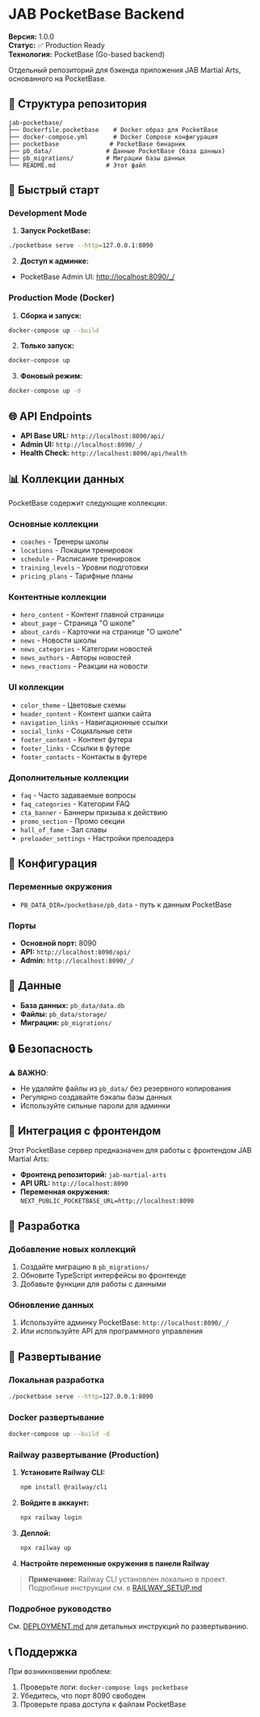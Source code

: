 # JAB PocketBase Backend

**Версия:** 1.0.0  
**Статус:** ✅ Production Ready  
**Технология:** PocketBase (Go-based backend)

Отдельный репозиторий для бэкенда приложения JAB Martial Arts, основанного на PocketBase.

## 📁 Структура репозитория

```
jab-pocketbase/
├── Dockerfile.pocketbase    # Docker образ для PocketBase
├── docker-compose.yml       # Docker Compose конфигурация
├── pocketbase              # PocketBase бинарник
├── pb_data/               # Данные PocketBase (база данных)
├── pb_migrations/         # Миграции базы данных
└── README.md              # Этот файл
```

## 🚀 Быстрый старт

### Development Mode

1. **Запуск PocketBase:**
```bash
./pocketbase serve --http=127.0.0.1:8090
```

2. **Доступ к админке:**
- PocketBase Admin UI: [http://localhost:8090/_/](http://localhost:8090/_/)

### Production Mode (Docker)

1. **Сборка и запуск:**
```bash
docker-compose up --build
```

2. **Только запуск:**
```bash
docker-compose up
```

3. **Фоновый режим:**
```bash
docker-compose up -d
```

## 🌐 API Endpoints

- **API Base URL:** `http://localhost:8090/api/`
- **Admin UI:** `http://localhost:8090/_/`
- **Health Check:** `http://localhost:8090/api/health`

## 📊 Коллекции данных

PocketBase содержит следующие коллекции:

### Основные коллекции
- `coaches` - Тренеры школы
- `locations` - Локации тренировок
- `schedule` - Расписание тренировок
- `training_levels` - Уровни подготовки
- `pricing_plans` - Тарифные планы

### Контентные коллекции
- `hero_content` - Контент главной страницы
- `about_page` - Страница "О школе"
- `about_cards` - Карточки на странице "О школе"
- `news` - Новости школы
- `news_categories` - Категории новостей
- `news_authors` - Авторы новостей
- `news_reactions` - Реакции на новости

### UI коллекции
- `color_theme` - Цветовые схемы
- `header_content` - Контент шапки сайта
- `navigation_links` - Навигационные ссылки
- `social_links` - Социальные сети
- `footer_content` - Контент футера
- `footer_links` - Ссылки в футере
- `footer_contacts` - Контакты в футере

### Дополнительные коллекции
- `faq` - Часто задаваемые вопросы
- `faq_categories` - Категории FAQ
- `cta_banner` - Баннеры призыва к действию
- `promo_section` - Промо секции
- `hall_of_fame` - Зал славы
- `preloader_settings` - Настройки прелоадера

## 🔧 Конфигурация

### Переменные окружения
- `PB_DATA_DIR=/pocketbase/pb_data` - путь к данным PocketBase

### Порты
- **Основной порт:** 8090
- **API:** `http://localhost:8090/api/`
- **Admin:** `http://localhost:8090/_/`

## 📁 Данные

- **База данных:** `pb_data/data.db`
- **Файлы:** `pb_data/storage/`
- **Миграции:** `pb_migrations/`

## 🔒 Безопасность

⚠️ **ВАЖНО**: 
- Не удаляйте файлы из `pb_data/` без резервного копирования
- Регулярно создавайте бэкапы базы данных
- Используйте сильные пароли для админки

## 🔄 Интеграция с фронтендом

Этот PocketBase сервер предназначен для работы с фронтендом JAB Martial Arts:

- **Фронтенд репозиторий:** `jab-martial-arts`
- **API URL:** `http://localhost:8090`
- **Переменная окружения:** `NEXT_PUBLIC_POCKETBASE_URL=http://localhost:8090`

## 📝 Разработка

### Добавление новых коллекций
1. Создайте миграцию в `pb_migrations/`
2. Обновите TypeScript интерфейсы во фронтенде
3. Добавьте функции для работы с данными

### Обновление данных
1. Используйте админку PocketBase: `http://localhost:8090/_/`
2. Или используйте API для программного управления

## 🚀 Развертывание

### Локальная разработка
```bash
./pocketbase serve --http=127.0.0.1:8090
```

### Docker развертывание
```bash
docker-compose up --build -d
```

### Railway развертывание (Production)
1. **Установите Railway CLI:**
   ```bash
   npm install @railway/cli
   ```

2. **Войдите в аккаунт:**
   ```bash
   npx railway login
   ```

3. **Деплой:**
   ```bash
   npx railway up
   ```

4. **Настройте переменные окружения в панели Railway**

> **Примечание:** Railway CLI установлен локально в проект. Подробные инструкции см. в [RAILWAY_SETUP.md](./RAILWAY_SETUP.md)

### Подробное руководство
См. [DEPLOYMENT.md](./DEPLOYMENT.md) для детальных инструкций по развертыванию.

## 📞 Поддержка

При возникновении проблем:
1. Проверьте логи: `docker-compose logs pocketbase`
2. Убедитесь, что порт 8090 свободен
3. Проверьте права доступа к файлам PocketBase
